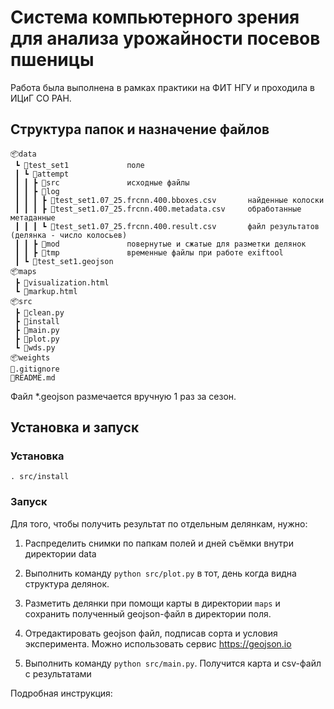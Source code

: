 ﻿# Система компьютерного зрения для анализа урожайности посевов пшеницы

Работа была выполнена в рамках практики на ФИТ НГУ и проходила в ИЦиГ СО РАН.




## Структура папок и назначение файлов

```
📦data
 ┗ 📂test_set1             поле
 ┃ ┗ 📂attempt
 ┃ ┃ ┣ 📂src               исходные файлы
 ┃ ┃ ┣ 📂log
 ┃ ┃ ┃ ┣ 📜test_set1.07_25.frcnn.400.bboxes.csv       найденные колоски
 ┃ ┃ ┃ ┣ 📜test_set1.07_25.frcnn.400.metadata.csv     обработанные метаданные
 ┃ ┃ ┃ ┗ 📜test_set1.07_25.frcnn.400.result.csv       файл результатов (делянка - число колосьев)
 ┃ ┃ ┣ 📂mod               повернутые и сжатые для разметки делянок
 ┃ ┃ ┣ 📂tmp               временные файлы при работе exiftool
 ┃ ┗ 📜test_set1.geojson
📦maps
 ┣ 📜visualization.html
 ┗ 📜markup.html
📦src
 ┣ 📜clean.py
 ┣ 📜install
 ┣ 📜main.py
 ┣ 📜plot.py
 ┗ 📜wds.py
📦weights
📜.gitignore
📜README.md
```

<!-- field_name_year может содержать в конце номер сезона, если в году несколько урожаев.  -->

Файл *.geojson размечается вручную 1 раз за сезон.




## Установка и запуск

### Установка

```
. src/install
```

### Запуск

Для того, чтобы получить результат по отдельным делянкам, нужно:

1. Распределить снимки по папкам полей и дней съёмки внутри директории data

2. Выполнить команду ```python src/plot.py``` в тот, день когда видна структура делянок.

3. Разметить делянки при помощи карты в директории ```maps``` и сохранить полученный geojson-файл в директории поля.

4. Отредактировать geojson файл, подписав сорта и условия эксперимента. Можно использовать сервис https://geojson.io

5. Выполнить команду ```python src/main.py```. Получится карта и csv-файл с результатами


Подробная инструкция:

